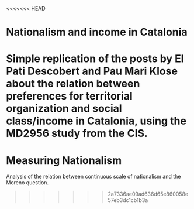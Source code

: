 <<<<<<< HEAD

# Nationalism and income in Catalonia

Simple replication of the posts by El Pati Descobert and Pau Mari Klose about
the relation between preferences for territorial organization and social
class/income in Catalonia, using the MD2956 study from the CIS.
=======
# Measuring Nationalism

Analysis of the relation between continuous scale of nationalism and the Moreno question.

>>>>>>> 2a7336ae09ad636d65e860058e57eb3dc1cb1b3a
